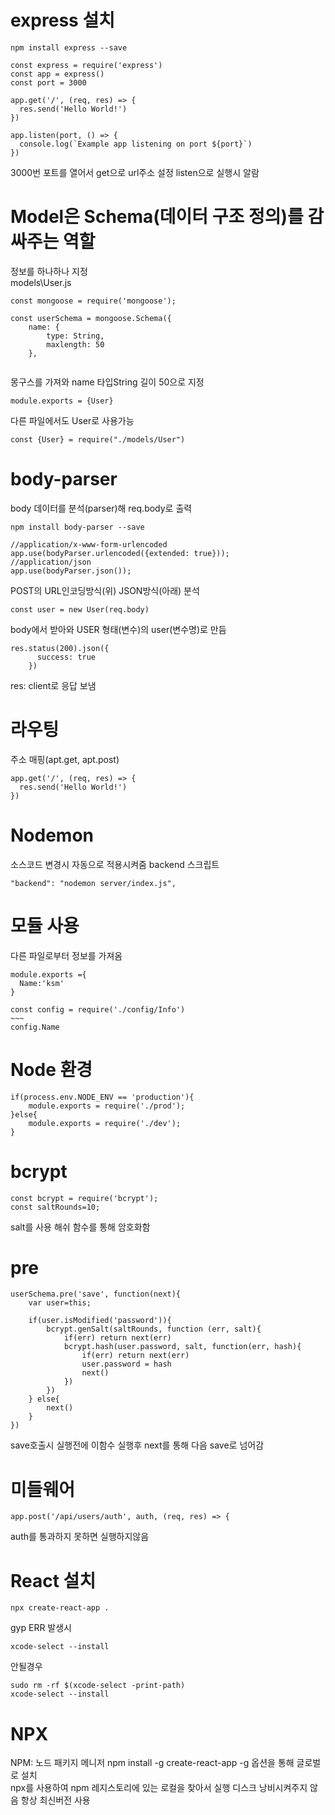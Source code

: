 # express 설치
```
npm install express --save
```

```
const express = require('express')
const app = express()
const port = 3000

app.get('/', (req, res) => {
  res.send('Hello World!')
})

app.listen(port, () => {
  console.log(`Example app listening on port ${port}`)
})
```
3000번 포트를 열어서 get으로 url주소 설정 listen으로 실행시 알람   

# Model은 Schema(데이터 구조 정의)를 감싸주는 역할   
정보를 하나하나 지정   
models\User.js   

```
const mongoose = require('mongoose');

const userSchema = mongoose.Schema({
    name: {
        type: String,
        maxlength: 50
    },
        
``` 
몽구스를 가져와 name 타입String 길이 50으로 지정  



```
module.exports = {User}
```
다른 파일에서도 User로 사용가능   
```
const {User} = require("./models/User")
```

# body-parser
body 데이터를 분석(parser)해 req.body로 출력
```
npm install body-parser --save
```

```
//application/x-www-form-urlencoded
app.use(bodyParser.urlencoded({extended: true}));
//application/json
app.use(bodyParser.json());
```
POST의 URL인코딩방식(위) JSON방식(아래) 분석

```
const user = new User(req.body)
```
body에서 받아와 USER 형태(변수)의 user(변수명)로 만듬

```
res.status(200).json({
      success: true
    })
```
res: client로 응답 보냄
# 라우팅
주소 매핑(apt.get, apt.post)   
```
app.get('/', (req, res) => {
  res.send('Hello World!')
})
```   
# Nodemon
소스코드 변경시 자동으로 적용시켜줌
backend 스크립트
```
"backend": "nodemon server/index.js",
```
# 모듈 사용
다른 파일로부터 정보를 가져옴
```
module.exports ={
  Name:'ksm'
}
```
```
const config = require('./config/Info')
~~~
config.Name
```

# Node 환경
```
if(process.env.NODE_ENV == 'production'){
    module.exports = require('./prod');
}else{
    module.exports = require('./dev');
}
```

# bcrypt
```
const bcrypt = require('bcrypt');
const saltRounds=10;
```
salt를 사용 해쉬 함수를 통해 암호화함

# pre
```
userSchema.pre('save', function(next){
    var user=this;

    if(user.isModified('password')){
        bcrypt.genSalt(saltRounds, function (err, salt){
            if(err) return next(err)            
            bcrypt.hash(user.password, salt, function(err, hash){
                if(err) return next(err)
                user.password = hash
                next()
            })
        })    
    } else{
        next()
    }   
})
```
save호출시 실행전에 이함수 실행후 next를 통해 다음 save로 넘어감

# 미들웨어
```
app.post('/api/users/auth', auth, (req, res) => {
```
auth를 통과하지 못하면 실행하지않음

# React 설치
```
npx create-react-app .
```
gyp ERR 발생시
```
xcode-select --install
```
안될경우
```
sudo rm -rf $(xcode-select -print-path)
xcode-select --install
```

# NPX
NPM: 노드 패키지 메니저
npm install -g create-react-app
-g 옵션을 통해 글로벌로 설치   
npx를 사용하여 npm 레지스토리에 있는 로컬을 찾아서 실행
디스크 낭비시켜주지 않음 항상 최신버전 사용
